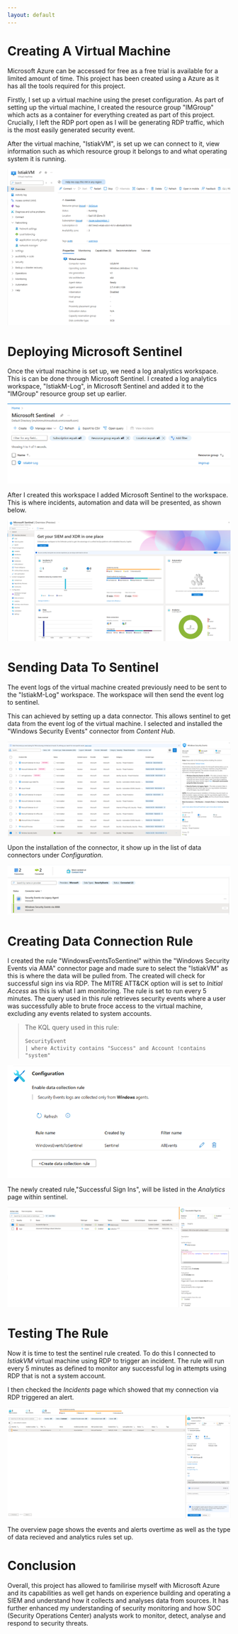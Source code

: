 ```yaml
---
layout: default
---
```


# Creating A Virtual Machine

Microsoft Azure can be accessed for free as a free trial is available for a limited amount of time. This project has been created using a Azure as it has all the tools required for this project. 

Firstly, I set up a virtual machine using the preset configuration. As part of setting up the virtual machine, I created the resource group "IMGroup" which acts as a container for everything created as part of this project. Crucially, I left the RDP port open as I will be generating RDP traffic, which is the most easily generated security event. 

After the virtual machine, "IstiakVM", is set up we can connect to it, view information such as which resource group it belongs to and what operating system it is running.

![Branching](1_VM_ss.png)

# Deploying Microsoft Sentinel

Once the virtual machine is set up, we need a log analystics workspace. This is can be done through Microsoft Sentinel. I created a log analytics workspace, "IstiakM-Log", in Microsoft Sentinel and added it to the "IMGroup" resource group set up earlier.

![Branching](2_Log_Analytics_Workspace.png)

After I created this workspace I added Microsoft Sentinel to the workspace. This is where incidents, automation and data will be presented, as shown below.

![Branching](7_Sentinel_Overview.png)

# Sending Data To Sentinel

The event logs of the virtual machine created previously need to be sent to the "IstiakM-Log" workspace. The workspace will then send the event log to sentinel.

This can achieved by setting up a data connector. This allows sentinel to get data from the event log of the virtual machine. I selected and installed the "Windows Security Events" connector from _Content Hub_.

![Branching](3_Install_Data_Connector.png)

Upon the installation of the connector, it show up in the list of data connectors under _Configuration_.

![Branching](3_Install_Data_Connector_Pt2.png)

# Creating Data Connection Rule

I created the rule "WindowsEventsToSentinel" within the "Windows Security Events via AMA" connector page and made sure to select the "IstiakVM" as this is where the data will be pulled from. The created will check for successful sign ins via RDP. The MITRE ATT&CK option will is set to _Initial Access_ as this is what I am monitoring. The rule is set to run every 5 minutes. The query used in this rule retrieves security events where a user was successfully able to brute froce access to the virtual machine, excluding any events related to system accounts. 


> The KQL query used in this rule:
> ```kql
> SecurityEvent 
> | where Activity contains "Success" and Account !contains "system"
> ```

![Branching](4_Creating_Data_Connection_Rule.png)

The newly created rule,"Successful Sign Ins", will be listed in the _Analytics_ page within sentinel.

![Branching](5_Log_In_Rule.png)

# Testing The Rule

Now it is time to test the sentinel rule created. To do this I connected to _IstiakVM_ virtual machine using RDP to trigger an incident. The rule will run every 5 minutes as defined to monitor any successful log in attempts using RDP that is not a system account.

I then checked the _Incidents_ page which showed that my connection via RDP triggered an alert.

![Branching](6_Successful_Sign_In_Detected.png)

The overview page shows the events and alerts overtime as well as the type of data recieved and analytics rules set up.

# Conclusion

Overall, this project has allowed to familirise myself with Microsoft Azure and its capabilities as well get hands on experience building and operating a SIEM and understand how it collects and analyses data from sources. It has further enhanced my understanding of security monitoring and how SOC (Security Operations Center) analysts work to monitor, detect, analyse and respond to security threats.
